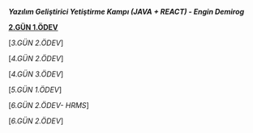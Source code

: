 *****Yazılım Geliştirici Yetiştirme Kampı (JAVA + REACT) - Engin Demirog*****

[**2.GÜN 1.ÖDEV**](https://github.com/cceydae/JavaReactSoftwareDeveloperCamp/tree/main/oopIntroDayTwoWorkOne/src/oopIntroDayTwoWorkOne)

[*3.GÜN 2.ÖDEV*]

[*4.GÜN 2.ÖDEV*]

[*4.GÜN 3.ÖDEV*]

[*5.GÜN 1.ÖDEV*]

[*6.GÜN 2.ÖDEV- HRMS*]

[*6.GÜN 2.ÖDEV*]
